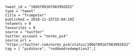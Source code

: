 ```
tweet_id = "1066709167983992832"
type = "tweet"
title = "Trumpeter"
published = 2018-11-25T15:04:18Z
retweets = 0
favourites = 0
source = "twitter"
twitter_account = "norms_ps4"
source_url = "https://twitter.com/norms_ps4/status/1066709167983992832"
tag = [ "ps4share", "reddeadredemption2",]
```

<p class='image'><img src='https://mnf.m17s.net/2018/11/25/Ds22VUUWoAAo8At.jpg' alt=''></p>

